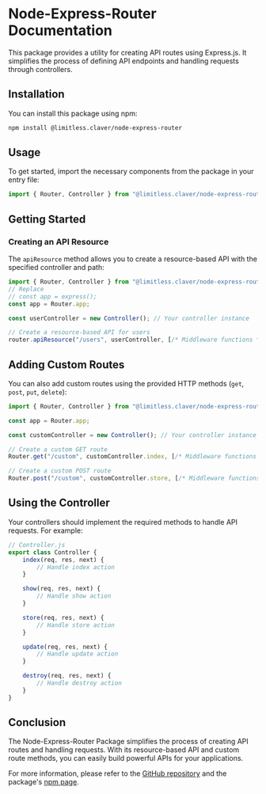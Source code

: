 # Node-Express-Router Documentation

This package provides a utility for creating API routes using Express.js. It simplifies the process of defining API endpoints and handling requests through controllers.

## Installation

You can install this package using npm:

```bash
npm install @limitless.claver/node-express-router
```

## Usage
To get started, import the necessary components from the package in your entry file:

```javascript
import { Router, Controller } from "@limitless.claver/node-express-router";
```

## Getting Started
### Creating an API Resource

The `apiResource` method allows you to create a resource-based API with the specified controller and path:

```javascript
import { Router, Controller } from "@limitless.claver/node-express-router";
// Replace
// const app = express();
const app = Router.app;

const userController = new Controller(); // Your controller instance

// Create a resource-based API for users
router.apiResource("/users", userController, [/* Middleware functions */]);

```

## Adding Custom Routes
You can also add custom routes using the provided HTTP methods (`get`, `post`, `put`, `delete`):

```javascript
import { Router, Controller } from "@limitless.claver/node-express-router";

const app = Router.app;

const customController = new Controller(); // Your controller instance

// Create a custom GET route
Router.get("/custom", customController.index, [/* Middleware functions */]);

// Create a custom POST route
Router.post("/custom", customController.store, [/* Middleware functions */]);

```

## Using the Controller
Your controllers should implement the required methods to handle API requests. For example:

```javascript
// Controller.js
export class Controller {
    index(req, res, next) {
        // Handle index action
    }

    show(req, res, next) {
        // Handle show action
    }

    store(req, res, next) {
        // Handle store action
    }

    update(req, res, next) {
        // Handle update action
    }

    destroy(req, res, next) {
        // Handle destroy action
    }
}
```

## Conclusion
The Node-Express-Router Package simplifies the process of creating API routes and handling requests. With its resource-based API and custom route methods, you can easily build powerful APIs for your applications.

For more information, please refer to the [GitHub repository](https://github.com/Limitless-Kode/node-express-router) and the package's [npm page](https://www.npmjs.com/package/@limitless.claver/node-express-router).